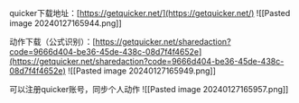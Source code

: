 quicker下载地址：[https://getquicker.net/](https://getquicker.net/)
![[Pasted image 20240127165944.png]]

动作下载（公式识别）：[https://getquicker.net/sharedaction?code=9666d404-be36-45de-438c-08d7f4f4652e](https://getquicker.net/sharedaction?code=9666d404-be36-45de-438c-08d7f4f4652e)
![[Pasted image 20240127165949.png]]

可以注册quicker账号，同步个人动作
![[Pasted image 20240127165957.png]]